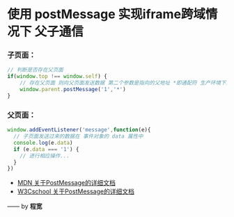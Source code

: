 # 使用 postMessage 实现iframe跨域情况下 父子通信

### 子页面：

```js
// 判断是否存在父页面
if(window.top !== window.self) {
    // 存在父页面 则向父页面发送数据 第二个参数是指向的父地址 *即通配符 生产环境下建议使用具体地址 更安全
    window.parent.postMessage('1','*')
}
```

### 父页面：

```js
window.addEventListener('message',function(e){
  // 子页面发送过来的数据在 事件对象的 data 属性中
  console.log(e.data)
  if (e.data === '1') {
    // 进行相应操作...
  }
})
```

- [MDN 关于PostMessage的详细文档](https://developer.mozilla.org/zh-CN/docs/Web/API/Window/postMessage)
- [W3Cschool 关于PostMessage的详细文档](https://www.w3cschool.cn/fetch_api/fetch_api-lx142x8t.html)

—— by **程宽**